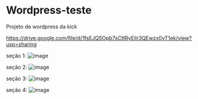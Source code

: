 # Wordpress-teste
Projeto de wordpress da kick

https://drive.google.com/file/d/1fsEJQ5Opb7sCttRyEilr3QEwzx0yT1ek/view?usp=sharing



seção 1:
![image](https://user-images.githubusercontent.com/89420484/144323740-76b843a8-995a-4549-8c4e-596ae4522e37.png)

seção 2:
![image](https://user-images.githubusercontent.com/89420484/144323843-c1d6a2d4-0fe8-4c73-a683-8a63b6374c02.png)

seção 3:
![image](https://user-images.githubusercontent.com/89420484/144323881-5b5bb7c0-11ed-47b3-918a-78f83c8c989e.png)

seção 4:
![image](https://user-images.githubusercontent.com/89420484/144323904-f599b3b7-d454-464e-89b2-8df989a27645.png)

